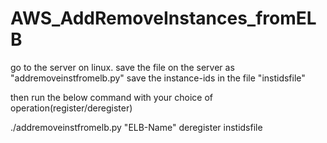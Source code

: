 # AWS_AddRemoveInstances_fromELB
go to the server on linux.
 save the file on the server as "addremoveinstfromelb.py"
 save the instance-ids in the file "instidsfile"
 
 then run the below command with your choice of operation(register/deregister)


./addremoveinstfromelb.py "ELB-Name" deregister instidsfile
